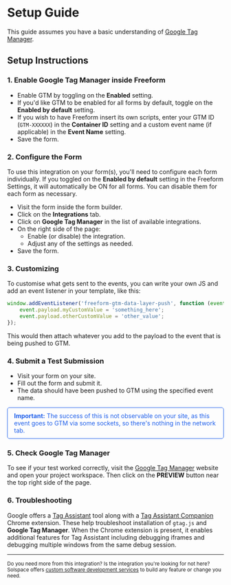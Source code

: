# Setup Guide

This guide assumes you have a basic understanding of [Google Tag Manager](https://tagmanager.google.com/).

## Setup Instructions

### 1. Enable Google Tag Manager inside Freeform

- Enable GTM by toggling on the **Enabled** setting.
- If you'd like GTM to be enabled for all forms by default, toggle on the **Enabled by default** setting.
- If you wish to have Freeform insert its own scripts, enter your GTM ID (`GTM-XXXXXX`) in the **Container ID** setting and a custom event name (if applicable) in the **Event Name** setting.
- Save the form.

### 2. Configure the Form
To use this integration on your form(s), you'll need to configure each form individually. If you toggled on the **Enabled by default** setting in the Freeform Settings, it will automatically be ON for all forms. You can disable them for each form as necessary.

- Visit the form inside the form builder.
- Click on the **Integrations** tab.
- Click on **Google Tag Manager** in the list of available integrations.
- On the right side of the page:
    - Enable (or disable) the integration.
    - Adjust any of the settings as needed.
- Save the form.

### 3. Customizing
To customise what gets sent to the events, you can write your own JS and add an event listener in your template, like this:

``` js
window.addEventListener('freeform-gtm-data-layer-push', function (event) {
    event.payload.myCustomValue = 'something_here';
    event.payload.otherCustomValue = 'other_value';
});
```

This would then attach whatever you add to the payload to the event that is being pushed to GTM.

### 4. Submit a Test Submission

- Visit your form on your site.
- Fill out the form and submit it.
- The data should have been pushed to GTM using the specified event name.

<span class="note tip"><b>Important:</b> The success of this is not observable on your site, as this event goes to GTM via some sockets, so there's nothing in the network tab.</span>

### 5. Check Google Tag Manager
To see if your test worked correctly, visit the [Google Tag Manager](https://tagmanager.google.com/) website and open your project workspace. Then click on the **PREVIEW** button near the top right side of the page.

### 6. Troubleshooting
Google offers a [Tag Assistant](https://tagassistant.google.com/) tool along with a [Tag Assistant Companion](https://chrome.google.com/webstore/detail/tag-assistant-companion/jmekfmbnaedfebfnmakmokmlfpblbfdm) Chrome extension. These help troubleshoot installation of `gtag.js` and **Google Tag Manager**. When the Chrome extension is present, it enables additional features for Tag Assistant including debugging iframes and debugging multiple windows from the same debug session.

---

<small>Do you need more from this integration? Is the integration you're looking for not here? Solspace offers [custom software development services](https://docs.solspace.com/support/premium/) to build any feature or change you need.</small>

<style type="text/css">ol{padding-left:20px!important}ol>li{font-weight:600}ol>li>ul>li{font-weight:400}.warning {display:block;padding:10px 15px;border:1px solid var(--warning-color);border-radius:5px;}.tip {color:#1f5fea;display:block;padding:10px 15px;border:1px solid #1f5fea;border-radius:5px;}</style>